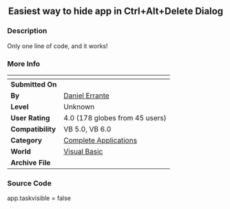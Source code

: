 ﻿<div align="center">

## Easiest way to hide app in Ctrl\+Alt\+Delete Dialog


</div>

### Description

Only one line of code, and it works!
 
### More Info
 


<span>             |<span>
---                |---
**Submitted On**   |
**By**             |[Daniel Errante](https://github.com/Planet-Source-Code/PSCIndex/blob/master/ByAuthor/daniel-errante.md)
**Level**          |Unknown
**User Rating**    |4.0 (178 globes from 45 users)
**Compatibility**  |VB 5\.0, VB 6\.0
**Category**       |[Complete Applications](https://github.com/Planet-Source-Code/PSCIndex/blob/master/ByCategory/complete-applications__1-27.md)
**World**          |[Visual Basic](https://github.com/Planet-Source-Code/PSCIndex/blob/master/ByWorld/visual-basic.md)
**Archive File**   |[](https://github.com/Planet-Source-Code/daniel-errante-easiest-way-to-hide-app-in-ctrl-alt-delete-dialog__1-2394/archive/master.zip)





### Source Code

app.taskvisible = false

